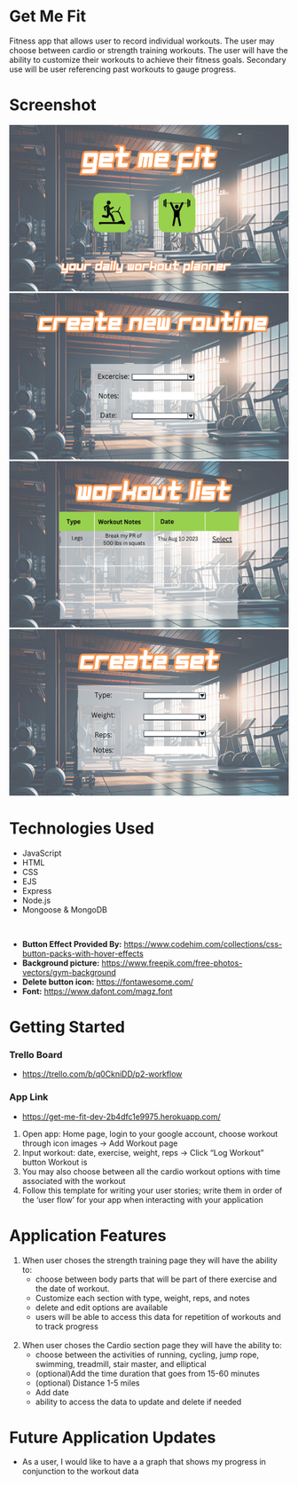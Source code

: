 # Get Me Fit

Fitness app that allows user to record individual workouts. The user may choose between cardio or strength training workouts. The user will have the ability to customize their workouts to achieve their fitness goals.
Secondary use will be user referencing past workouts to gauge progress.

# Screenshot
<img src="./public/img/image-2.png" height="300px">
<img src="./public/img/image-1.png" height="300px">
<img src="./public/img/image-3.png" height="300px">
<img src="./public/img/image-4.png" height="300px">

# Technologies Used

- JavaScript
- HTML
- CSS
- EJS
- Express
- Node.js
- Mongoose & MongoDB
<br>

- **Button Effect Provided By:** 
https://www.codehim.com/collections/css-button-packs-with-hover-effects
- **Background picture:**
https://www.freepik.com/free-photos-vectors/gym-background
- **Delete button icon:**
https://fontawesome.com/
- **Font:** 
https://www.dafont.com/magz.font


# Getting Started

### Trello Board
- https://trello.com/b/q0CkniDD/p2-workflow 
### App Link
- https://get-me-fit-dev-2b4dfc1e9975.herokuapp.com/


1. Open app: Home page, login to your google account, choose workout through icon images → Add Workout page
2. Input workout: date, exercise, weight, reps →  Click “Log Workout” button Workout is
3. You may also choose between all the cardio workout options with time associated with the workout
4. Follow this template for writing your user stories; write them in order of the ‘user flow’ for your app when interacting with your application

# Application Features
1. When user choses the strength training page they will have the ability to: 
    - choose between body parts that will be part of there exercise and the date of workout.
    - Customize each section with type, weight, reps, and notes
    - delete and edit options are available
    - users will be able to access this data for repetition of workouts and to track progress
    <br>
2. When user choses the Cardio section page they will have the ability to:
    - choose between the activities of running, cycling, jump rope, swimming, treadmill, stair master, and elliptical
    - (optional)Add the time duration that goes from 15-60 minutes
    - (optional) Distance 1-5 miles
    - Add date
    - ability to access the data to update and delete if needed



<!-- 
- As a user, I would like to track the length of my workouts, because I want to see progress.
- As a user, I would like to choose a body part for my workout and have exercises populate automatically for me.
- As a user, I would like to have a comparison between my previous workouts, again to see progress. -->

# Future Application Updates

- As a user, I would like to have a a graph that shows my progress in conjunction to the workout data
